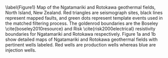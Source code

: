 \label{Figure1} Map of the Ngatamariki and Rotokawa geothermal fields, North Island, New Zealand. Red triangles are seismograph sites, black lines represent mapped faults, and green dots represent template events used in the matched filtering process. The goldenrod boundaries are the Boseley \cite{boseley2010resource} and Risk \cite{risk2000electrical} resistivity boundaries for Ngatamariki and Rotokawa respectively. Figure 1a and 1b show detailed maps of Ngatamariki and Rotokawa geothermal fields with pertinent wells labeled. Red wells are production wells whereas blue are injection wells.